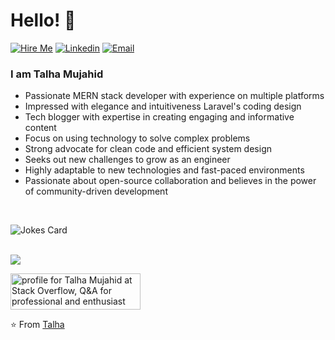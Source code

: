 # Hello! 👋
[![Hire Me](https://img.shields.io/badge/-htmujahid-gray?labelColor=green&style=flat-rounded&logo=Upwork&logoColor=white&link=https://www.upwork.com/freelancers/~01234a24882b2ee6f7)](https://www.upwork.com/freelancers/~01234a24882b2ee6f7)
[![Linkedin](https://img.shields.io/badge/-htmujahid-gray?labelColor=blue&style=flat-rounded&logo=Linkedin&logoColor=white&link=https://www.linkedin.com/in/htmujahid/)](https://www.linkedin.com/in/htmujahid/)
[![Email](https://img.shields.io/badge/-htmujahid-gray?labelColor=d44638&style=flat-rounded&logo=gmail&logoColor=white&link=mailto:htmujahid@gmail.com)](mailto:htmujahid@gmail.com)

### I am Talha Mujahid
- Passionate MERN stack developer with experience on multiple platforms
- Impressed with elegance and intuitiveness Laravel's coding design
- Tech blogger with expertise in creating engaging and informative content
- Focus on using technology to solve complex problems
- Strong advocate for clean code and efficient system design
- Seeks out new challenges to grow as an engineer
- Highly adaptable to new technologies and fast-paced environments
- Passionate about open-source collaboration and believes in the power of community-driven development

<br>

![Jokes Card](https://readme-jokes.vercel.app/api)

<br>

<img src="https://github-readme-stats.vercel.app/api?username=htmujahid&show_icons=true">

<br>

<a href="https://stackoverflow.com/users/13356368/talha-mujahid"><img src="https://stackoverflow.com/users/flair/13356368.png" width="208" height="58" alt="profile for Talha Mujahid at Stack Overflow, Q&amp;A for professional and enthusiast programmers" title="profile for Talha Mujahid at Stack Overflow, Q&amp;A for professional and enthusiast programmers"></a>

⭐️ From [Talha](https://htmujahid.github.io)

